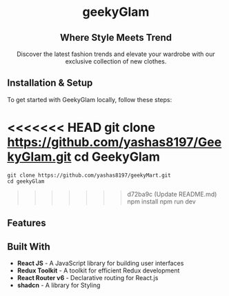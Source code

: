 <div align="center">
    <h1 align="center">geekyGlam</h1>
    <h2 align="center">Where Style Meets Trend</h2>
    <p align="center">Discover the latest fashion trends and elevate your wardrobe with our exclusive collection of new clothes.</p>
</div>

## **Installation & Setup**

To get started with GeekyGlam locally, follow these steps:

<<<<<<< HEAD
    git clone https://github.com/yashas8197/GeekyGlam.git
    cd GeekyGlam
=======
    git clone https://github.com/yashas8197/geekyMart.git
    cd geekyGlam
>>>>>>> d72ba9c (Update README.md)
    npm install
    npm run dev

## **Features**

## **Built With**

- **React JS** - A JavaScript library for building user interfaces
- **Redux Toolkit** - A toolkit for efficient Redux development
- **React Router v6** - Declarative routing for React.js
- **shadcn** - A library for Styling
